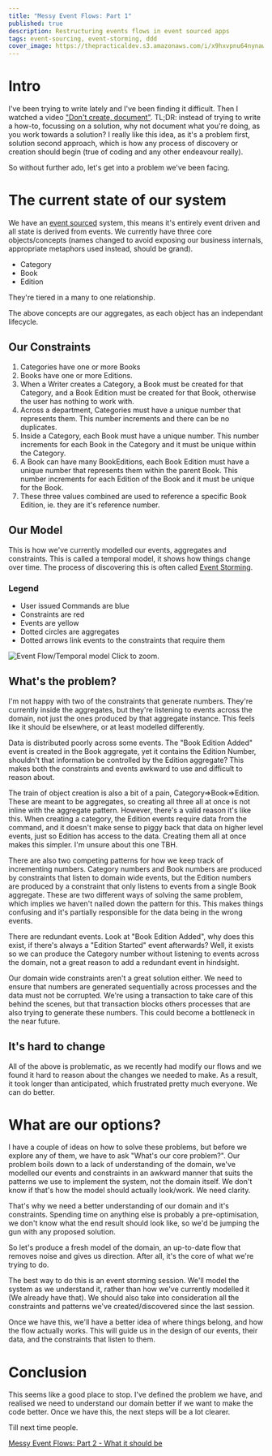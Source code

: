 ```yaml
---
title: "Messy Event Flows: Part 1"
published: true
description: Restructuring events flows in event sourced apps
tags: event-sourcing, event-storming, ddd
cover_image: https://thepracticaldev.s3.amazonaws.com/i/x9hxvpnu64nynaw1bj3j.png
---
```


# Intro
I've been trying to write lately and I've been finding it difficult. Then I watched a video ["Don't create, document"](https://www.youtube.com/watch?v=RVKofRN1dyI). TL;DR: instead of trying to write a how-to, focussing on a solution, why not document what you're doing, as you work towards a solution? I really like this idea, as it's a problem first, solution second approach, which is how any process of discovery or creation should begin (true of coding and any other endeavour really).

So without further ado, let's get into a problem we've been facing.

# The current state of our system
We have an [event sourced](https://martinfowler.com/eaaDev/EventSourcing.html) system, this means it's entirely event driven and all state is derived from events. We currently have three core objects/concepts (names changed to avoid exposing our business internals, appropriate metaphors used instead, should be grand).

- Category
- Book
- Edition

They're tiered in a many to one relationship.

The above concepts are our aggregates, as each object has an independant lifecycle.

## Our Constraints
1. Categories have one or more Books
2. Books have one or more Editions.
1. When a Writer creates a Category, a Book must be created for that Category, and a Book Edition must be created for that Book, otherwise the user has nothing to work with.
2. Across a department, Categories must have a unique number that represents them. This number increments and there can be no duplicates.
3. Inside a Category, each Book must have a unique number. This number increments for each Book in the Category and it must be unique within the Category.
4. A Book can have many BookEditions, each Book Edition must have a unique number that represents them within the parent Book. This number increments for each Edition of the Book and it must be unique for the Book.
5. These three values combined are used to reference a specific Book Edition, ie. they are it's reference number.

## Our Model
This is how we've currently modelled our events, aggregates and constraints. This is called a temporal model, it shows how things change over time. The process of discovering this is often called [Event Storming](https://techbeacon.com/introduction-event-storming-easy-way-achieve-domain-driven-design). 

### Legend
- User issued Commands are blue 
- Constraints are red
- Events are yellow
- Dotted circles are aggregates
- Dotted arrows link events to the constraints that require them

![Event Flow/Temporal model](https://thepracticaldev.s3.amazonaws.com/i/i038hdo2g0e6xxhigko0.png "Event Flow/Temporal model")
Click to zoom.

## What's the problem?

I'm not happy with two of the constraints that generate numbers. They're currently inside the aggregates, but they're listening to events across the domain, not just the ones produced by that aggregate instance. This feels like it should be elsewhere, or at least modelled differently. 

Data is distributed poorly across some events. The "Book Edition Added" event is created in the Book aggregate, yet it contains the Edition Number, shouldn't that information be controlled by the Edition aggregate? This makes both the constraints and events awkward to use and difficult to reason about.

The train of object creation is also a bit of a pain, Category=>Book=>Edition. These are meant to be aggregates, so creating all three all at once is not inline with the aggregate pattern. However, there's a valid reason it's like this. When creating a category, the Edition events require data from the command, and it doesn't make sense to piggy back that data on higher level events, just so Edition has access to the data. Creating them all at once makes this simpler. I'm unsure about this one TBH.

There are also two competing patterns for how we keep track of incrementing numbers. Category numbers and Book numbers are produced by constraints that listen to domain wide events, but the Edition numbers are produced by a constraint that only listens to events from a single Book aggregate. These are two different ways of solving the same problem, which implies we haven't nailed down the pattern for this. This makes things confusing and it's partially responsible for the data being in the wrong events.  

There are redundant events. Look at "Book Edition Added", why does this exist, if there's always a "Edition Started" event afterwards? Well, it exists so we can produce the Category number without listening to events across the domain, not a great reason to add a redundant event in hindsight.

Our domain wide constraints aren't a great solution either. We need to ensure that numbers are generated sequentially across processes and the data must not be corrupted. We're using a transaction to take care of this behind the scenes, but that transaction blocks others processes that are also trying to generate these numbers. This could become a bottleneck in the near future.

## It's hard to change
All of the above is problematic, as we recently had modify our flows and we found it hard to reason about the changes we needed to make. As a result, it took longer than anticipated, which frustrated pretty much everyone. We can do better.

# What are our options?

I have a couple of ideas on how to solve these problems, but before we explore any of them, we have to ask "What's our core problem?".
Our problem boils down to a lack of understanding of the domain, we've modelled our events and constraints in an awkward manner that suits the patterns we use to implement the system, not the domain itself. We don't know if that's how the model should actually look/work. We need clarity.

That's why we need a better understanding of our domain and it's constraints. Spending time on anything else is probably a pre-optimisation, we don't know what the end result should look like, so we'd be jumping the gun with any proposed solution.

So let's produce a fresh model of the domain, an up-to-date flow that removes noise and gives us direction. After all, it's the core of what we're trying to do.

The best way to do this is an event storming session. We'll model the system as we understand it, rather than how we've currently modelled it (We already have that). We should also take into consideration all the constraints and patterns we've created/discovered since the last session. 

Once we have this, we'll have a better idea of where things belong, and how the flow actually works. This will guide us in the design of our events, their data, and the constraints that listen to them.

# Conclusion
This seems like a good place to stop. I've defined the problem we have, and realised we need to understand our domain better if we want to make the code better. Once we have this, the next steps will be a lot clearer. 

Till next time people.

[Messy Event Flows: Part 2 - What it should be](https://dev.to/barryosull/messy-event-flows-part-2---what-it-should-be)